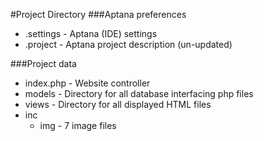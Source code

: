 #Project Directory
###Aptana preferences
* .settings - Aptana (IDE) settings
* .project - Aptana project description (un-updated)

###Project data
* index.php - Website controller
* models - Directory for all database interfacing php files
* views - Directory for all displayed HTML files
* inc
	* img - 7 image files
